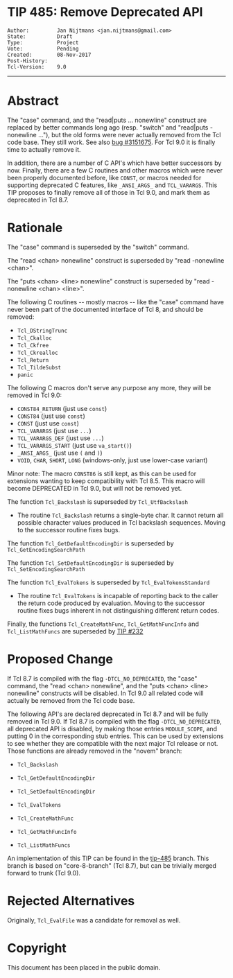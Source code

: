 # TIP 485: Remove Deprecated API
	Author:         Jan Nijtmans <jan.nijtmans@gmail.com>
	State:          Draft
	Type:           Project
	Vote:           Pending
	Created:        08-Nov-2017
	Post-History:   
	Tcl-Version:    9.0
-----

# Abstract

The "case" command, and the "read\|puts ... nonewline" construct are replaced
by better commands long ago (resp. "switch" and "read\|puts -nonewline ..."),
but the old forms were never actually removed from the Tcl code base. They still
work. See also [bug #3151675](https://core.tcl.tk/tcl/tktview/3151675).
For Tcl 9.0 it is finally time to actually remove it.

In addition, there are a number of C API's which have better successors
by now. Finally, there are a few C routines and other macros which were
never been properly documented before, like `CONST`, or macros needed for
supporting deprecated C features, like `_ANSI_ARGS_` and `TCL_VARARGS`.
This TIP proposes to finally remove all of those in Tcl 9.0, and mark
them as deprecated in Tcl 8.7.

# Rationale

The "case" command is superseded by the "switch" command.

The "read \<chan\> nonewline" construct is superseded by "read -nonewline \<chan\>".

The "puts \<chan\> \<line\> nonewline" construct is superseded by "read -nonewline \<chan\> \<line\>".

The following C routines -- mostly macros -- like the "case" command
have never been part of the documented interface of Tcl 8, and should
be removed:

   * `Tcl_DStringTrunc`
   * `Tcl_Ckalloc`
   * `Tcl_Ckfree`
   * `Tcl_Ckrealloc`
   * `Tcl_Return`
   * `Tcl_TildeSubst`
   * `panic`

The following C macros don't serve any purpose any more, they will be removed in Tcl 9.0:

   * `CONST84_RETURN` (just use `const`)
   * `CONST84` (just use `const`)
   * `CONST` (just use `const`)
   * `TCL_VARARGS` (just use `...`)
   * `TCL_VARARGS_DEF` (just use `...`)
   * `TCL_VARARGS_START` (just use `va_start()`)
   * `_ANSI_ARGS_` (just use `(` and `)`)
   * `VOID`, `CHAR`, `SHORT`, `LONG` (windows-only, just use lower-case variant)

Minor note: The macro `CONST86` is still kept, as this can be used
for extensions wanting to keep compatibility with Tcl 8.5. This macro
will become DEPRECATED in Tcl 9.0, but will not be removed yet.

The function `Tcl_Backslash` is superseded by `Tcl_UtfBackslash`

   * The routine `Tcl_Backslash` returns a single-byte char.
     It cannot return all possible character values 
     produced in Tcl backslash sequences.  Moving to the successor
     routine fixes bugs.

The function `Tcl_GetDefaultEncodingDir` is superseded by `Tcl_GetEncodingSearchPath`

The function `Tcl_SetDefaultEncodingDir` is superseded by `Tcl_SetEncodingSearchPath`

The function `Tcl_EvalTokens` is superseded by `Tcl_EvalTokensStandard`

   * The routine `Tcl_EvalTokens` is incapable of reporting back to
     the caller the return code produced by evaluation.  Moving to the
     successor routine fixes bugs inherent in not distinguishing different
     return codes.

Finally, the functions `Tcl_CreateMathFunc`, `Tcl_GetMathFuncInfo` and `Tcl_ListMathFuncs`
are superseded by [TIP #232](232.md)

# Proposed Change

If Tcl 8.7 is compiled with the flag `-DTCL_NO_DEPRECATED`, the "case" command,
the "read \<chan\> nonewline", and the "puts \<chan\> \<line\> nonewline"
constructs will be disabled. In Tcl 9.0 all related
code will actually be removed from the Tcl code base. 

The following API's are declared deprecated in Tcl 8.7 and will be
fully removed in Tcl 9.0. If Tcl 8.7 is compiled with the flag `-DTCL_NO_DEPRECATED`,
all deprecated API is disabled, by making those entries `MODULE_SCOPE`, and
putting 0 in the corresponding stub entries.  This can be used by extensions
to see whether they are compatible with the next major Tcl release or not.
Those functions are already removed in the "novem" branch:

 * `Tcl_Backslash`

 * `Tcl_GetDefaultEncodingDir`

 * `Tcl_SetDefaultEncodingDir`

 * `Tcl_EvalTokens`

 * `Tcl_CreateMathFunc`

 * `Tcl_GetMathFuncInfo`

 * `Tcl_ListMathFuncs`

An implementation of this TIP can be found in the [tip-485](https://core.tcl.tk/tcl/timeline?r=tip-485) branch.
This branch is based on "core-8-branch" (Tcl 8.7), but can be trivially merged forward to trunk (Tcl 9.0).

# Rejected Alternatives

Originally, `Tcl_EvalFile` was a candidate for removal as well.

# Copyright

This document has been placed in the public domain.
